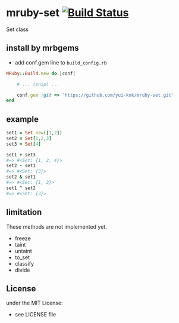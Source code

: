 # mruby-set   [![Build Status](https://travis-ci.org/yui-knk/mruby-set.png?branch=master)](https://travis-ci.org/yui-knk/mruby-set)

Set class

## install by mrbgems 

- add conf.gem line to `build_config.rb` 

```ruby
MRuby::Build.new do |conf|

    # ... (snip) ...

    conf.gem :git => 'https://github.com/yui-knk/mruby-set.git'
end
```

## example 

```ruby
set1 = Set.new([1,2])
set2 = Set[1,2,3]
set3 = Set[4]

set1 + set3
#=> #<Set: {1, 2, 4}>
set2 - set1
#=> #<Set: {3}>
set2 & set1
#=> #<Set: {1, 2}>
set1 ^ set2
#=> #<Set: {3}>
```

## limitation

These methods are not implemented yet.

+ freeze
+ taint
+ untaint
+ to_set
+ classify
+ divide

## License
under the MIT License:
- see LICENSE file
